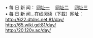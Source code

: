 &#8226; 每 日 新 闻：
<a href="http://622.dtdns.net:81/day/" target="_blank">网址一</a>
　<a href="http://65.wiki.gd:81/day/" target="_blank">网址二</a>
　<a href="http://20.120v.ac/day/" target="_blank">网址三</a><br />
&#8226; 每 日 新 闻...在线阅读（下载）网址：<br />
  <a href="http://622.dtdns.net:81/day/" target="_blank">http://622.dtdns.net:81/day/</a><br />
  <a href="http://65.wiki.gd:81/day/" target="_blank">http://65.wiki.gd:81/day/</a><br />
  <a href="http://20.120v.ac/day/" target="_blank">http://20.120v.ac/day/</a><br />
